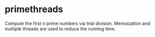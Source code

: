 # primethreads
Compute the first n prime numbers via trial division. Memoization and multiple threads are used to reduce the running time.
